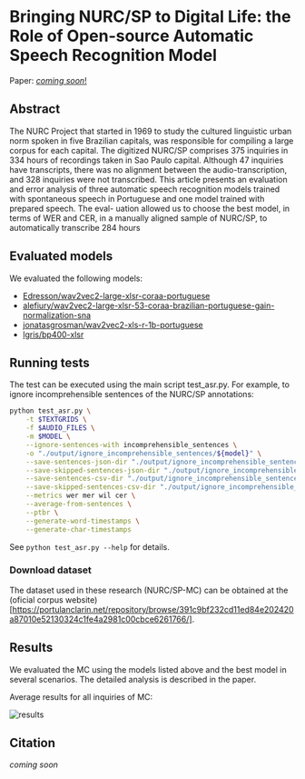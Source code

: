 # Bringing NURC/SP to Digital Life: the Role of Open-source Automatic Speech Recognition Model

Paper: [_coming soon_!]()

## Abstract

The NURC Project that started in 1969 to study the cultured linguistic urban norm spoken in five Brazilian capitals, was responsible for compiling a large corpus for each capital. The digitized NURC/SP comprises 375 inquiries in 334 hours of recordings taken in Sao Paulo capital. Although 47 inquiries have transcripts, there was no alignment between the audio-transcription, and 328 inquiries were not transcribed. This article presents an evaluation and error analysis of three automatic speech recognition models trained with spontaneous speech in Portuguese and one model trained with prepared speech. The eval- uation allowed us to choose the best model, in terms of WER and CER, in a manually aligned sample of NURC/SP, to automatically transcribe 284 hours

## Evaluated models

We evaluated the following models:

- [Edresson/wav2vec2-large-xlsr-coraa-portuguese](https://huggingface.co/Edresson/wav2vec2-large-xlsr-coraa-portuguese)
- [alefiury/wav2vec2-large-xlsr-53-coraa-brazilian-portuguese-gain-normalization-sna](https://huggingface.co/alefiury/wav2vec2-large-xlsr-53-coraa-brazilian-portuguese-gain-normalization-sna)
- [jonatasgrosman/wav2vec2-xls-r-1b-portuguese](https://huggingface.co/jonatasgrosman/wav2vec2-xls-r-1b-portuguese)
- [lgris/bp400-xlsr](https://huggingface.co/lgris/bp400-xlsr)

## Running tests

The test can be executed using the main script test_asr.py. For example, to ignore incomprehensible sentences of the NURC/SP annotations:

```sh
python test_asr.py \
    -t $TEXTGRIDS \
    -f $AUDIO_FILES \
    -m $MODEL \
    --ignore-sentences-with incomprehensible_sentences \
    -o "./output/ignore_incomprehensible_sentences/${model}" \
    --save-sentences-json-dir "./output/ignore_incomprehensible_sentences" \
    --save-skipped-sentences-json-dir "./output/ignore_incomprehensible_sentences" \
    --save-sentences-csv-dir "./output/ignore_incomprehensible_sentences" \
    --save-skipped-sentences-csv-dir "./output/ignore_incomprehensible_sentences" \
    --metrics wer mer wil cer \
    --average-from-sentences \
    --ptbr \
    --generate-word-timestamps \
    --generate-char-timestamps 
```

See `python test_asr.py --help` for details.

### Download dataset

The dataset used in these research (NURC/SP-MC) can be obtained at the (oficial corpus website)[https://portulanclarin.net/repository/browse/391c9bf232cd11ed84e202420a87010e52130324c1fe4a2981c00cbce6261766/].

## Results

We evaluated the MC using the models listed above and the best model in several scenarios. The detailed analysis is described in the paper.

Average results for all inquiries of MC:

![results](https://user-images.githubusercontent.com/34692520/195699302-2f6bcb82-4684-4db7-acdd-548c9f6ab9e6.png)

## Citation

_coming soon_
